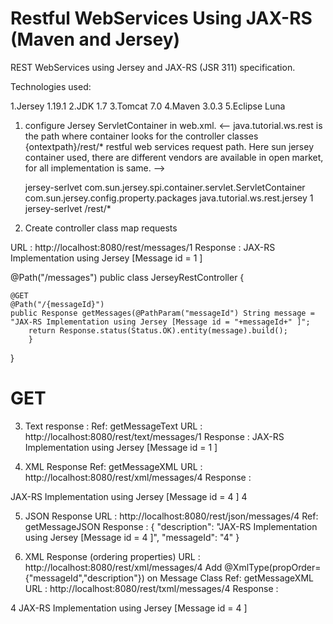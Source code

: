 # Restful WebServices Using JAX-RS (Maven and Jersey)
REST WebServices using Jersey and JAX-RS (JSR 311) specification.


Technologies used:

1.Jersey 1.19.1
2.JDK 1.7
3.Tomcat 7.0
4.Maven 3.0.3
5.Eclipse Luna



1. configure Jersey ServletContainer in web.xml.
<--
	java.tutorial.ws.rest is the path where container looks for the controller classes
    {ontextpath}/rest/* restful web services request path. Here sun jersey container used, there are different vendors are available in open market, for all implementation is same.
-->

	<servlet>
		<servlet-name>jersey-serlvet</servlet-name>
		<servlet-class>
                     com.sun.jersey.spi.container.servlet.ServletContainer
      </servlet-class>
		<init-param>
		     <param-name>com.sun.jersey.config.property.packages</param-name>
		     <param-value>java.tutorial.ws.rest.jersey</param-value>
		</init-param>
		<load-on-startup>1</load-on-startup>
	</servlet>

	<servlet-mapping>
		<servlet-name>jersey-serlvet</servlet-name>
		<url-pattern>/rest/*</url-pattern>
	</servlet-mapping>

2. Create controller class map requests

URL : http://localhost:8080/rest/messages/1
Response : JAX-RS Implementation using Jersey [Message id = 1 ]

@Path("/messages")
public class JerseyRestController {
	
	@GET
	@Path("/{messageId}")
	public Response getMessages(@PathParam("messageId") String message = "JAX-RS Implementation using Jersey [Message id = "+messageId+" ]";
		return Response.status(Status.OK).entity(message).build();
		}
	
}

GET
======================================================

3. Text response :
Ref: getMessageText
URL : http://localhost:8080/rest/text/messages/1
Response : JAX-RS Implementation using Jersey [Message id = 1 ]

4. XML Response
Ref: getMessageXML
URL : http://localhost:8080/rest/xml/messages/4
Response :
<message>
   <description>JAX-RS Implementation using Jersey [Message id = 4 ]</description>
   <messageId>4</messageId>
</message>


5. JSON Response
URL : http://localhost:8080/rest/json/messages/4
Ref: getMessageJSON
Response :
{
   "description": "JAX-RS Implementation using Jersey [Message id = 4 ]",
   "messageId": "4"
}

6. XML Response (ordering properties)
URL : http://localhost:8080/rest/xml/messages/4
Add @XmlType(propOrder={"messageId","description"}) on Message Class
Ref: getMessageXML
URL : http://localhost:8080/rest/txml/messages/4
Response :
<message>
   <messageId>4</messageId>
   <description>JAX-RS Implementation using Jersey [Message id = 4 ]</description>
</message>
